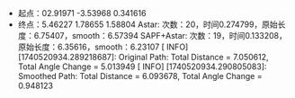 - 起点：02.91971 -3.53968 0.341616
- 终点：5.46227 1.78655 1.58804
Astar: 次数：20，时间0.274799，原始长度：6.75407，smooth：6.57394
SAPF+Astar: 次数：19，时间0.133208，原始长度：6.35616，smooth：6.23107
[ INFO] [1740520934.289218687]: Original Path: Total Distance = 7.050612, Total Angle Change = 5.013949
[ INFO] [1740520934.290805083]: Smoothed Path: Total Distance = 6.093678, Total Angle Change = 0.948123
